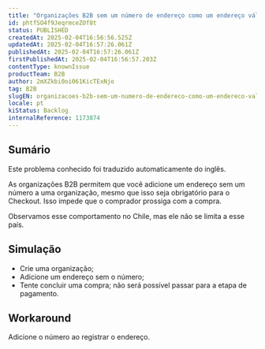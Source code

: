 ```yaml
---
title: "Organizações B2B sem um número de endereço como um endereço válido"
id: phtfSO4f9JeqrmceZOf8t
status: PUBLISHED
createdAt: 2025-02-04T16:56:56.525Z
updatedAt: 2025-02-04T16:57:26.061Z
publishedAt: 2025-02-04T16:57:26.061Z
firstPublishedAt: 2025-02-04T16:56:57.203Z
contentType: knownIssue
productTeam: B2B
author: 2mXZkbi0oi061KicTExNjo
tag: B2B
slugEN: organizacoes-b2b-sem-um-numero-de-endereco-como-um-endereco-valido
locale: pt
kiStatus: Backlog
internalReference: 1173874
---
```


## Sumário

<div class="alert alert-info">
  <p>Este problema conhecido foi traduzido automaticamente do inglês.</p>
</div>


As organizações B2B permitem que você adicione um endereço sem um número a uma organização, mesmo que isso seja obrigatório para o Checkout. Isso impede que o comprador prossiga com a compra.

Observamos esse comportamento no Chile, mas ele não se limita a esse país.

## Simulação



- Crie uma organização;
- Adicione um endereço sem o número;
- Tente concluir uma compra; não será possível passar para a etapa de pagamento.



## Workaround


Adicione o número ao registrar o endereço.




